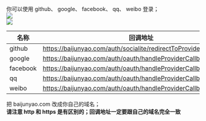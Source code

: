 你可以使用 github、 google、 facebook、 qq、 weibo 登录；  
![](./images/1.png)  
![](./images/2.png)  

名称 | 回调地址
--- | ---
github | https://baijunyao.com/auth/socialite/redirectToProvider/github 
google | https://baijunyao.com/auth/oauth/handleProviderCallback/google
facebook | https://baijunyao.com/auth/oauth/handleProviderCallback/facebook
qq | https://baijunyao.com/auth/oauth/handleProviderCallback/qq
weibo | https://baijunyao.com/auth/oauth/handleProviderCallback/weibo

把 baijunyao.com 改成你自己的域名；  
**请注意 http 和 https 是有区别的；回调地址一定要跟自己的域名完全一致**  
